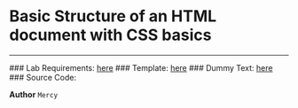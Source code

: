 # Basic Structure of an HTML document with CSS basics
<hr>
### Lab Requirements: <a href="https://github.com/Mercy30-eng/Web-Development/blob/main/TSU-Web-Development-Labs/Lab-1/Task-1.pdf">here</a>
### Template: <a href="https://github.com/Mercy30-eng/Web-Development/blob/main/TSU-Web-Development-Labs/Lab-1/lab1.png">here</a>
### Dummy Text: <a href="https://github.com/Mercy30-eng/Web-Development/blob/main/TSU-Web-Development-Labs/Lab-1/Text.txt">here</a>
### Source Code: 

**Author**
``Mercy``

